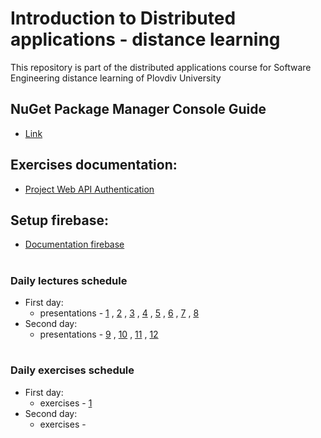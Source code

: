 # Introduction to Distributed applications - distance learning
This repository is part of the distributed applications course for Software Engineering distance learning of Plovdiv University



## NuGet Package Manager Console Guide
* [Link](https://github.com/pkyurkchiev/distributed-applications-se-d/tree/master/documentations/doc_2_nuget-console.md)


## Exercises documentation:
* [Project Web API Authentication](https://github.com/pkyurkchiev/distributed-applications-se-d/tree/master/documentations/project-authentication.md)


## Setup firebase:
* [Documentation firebase](https://github.com/pkyurkchiev/distributed-applications-se-d/tree/master/documentations/setup-firebase.md)


#
### Daily lectures schedule

* First day:
  * presentations - [1](https://github.com/pkyurkchiev/distributed-applications-se-d/tree/master/presentations/Lecture-01.pdf)
  , [2](https://github.com/pkyurkchiev/distributed-applications-se-d/tree/master/presentations/Lecture-02.pdf)
  , [3](https://github.com/pkyurkchiev/distributed-applications-se-d/tree/master/presentations/Lecture-03.pdf)
  , [4](https://github.com/pkyurkchiev/distributed-applications-se-d/tree/master/presentations/Lecture-04.pdf)
  , [5](https://github.com/pkyurkchiev/distributed-applications-se-d/tree/master/presentations/Lecture-05.pdf)
  , [6](https://github.com/pkyurkchiev/distributed-applications-se-d/tree/master/presentations/Lecture-06.pdf)
  , [7](https://github.com/pkyurkchiev/distributed-applications-se-d/tree/master/presentations/Lecture-07.pdf)
  , [8](https://github.com/pkyurkchiev/distributed-applications-se-d/tree/master/presentations/Lecture-08.pdf)
* Second day:
  * presentations - [9](https://github.com/pkyurkchiev/distributed-applications-se-d/tree/master/presentations/Lecture-09.pdf)
  , [10](https://github.com/pkyurkchiev/distributed-applications-se-d/tree/master/presentations/Lecture-10.pdf)
  , [11](https://github.com/pkyurkchiev/distributed-applications-se-d/tree/master/presentations/Lecture-11.pdf)
  , [12](https://github.com/pkyurkchiev/distributed-applications-se-d/tree/master/presentations/Lecture-12.pdf)
  
#
### Daily exercises schedule

* First day:
  * exercises - [1](https://github.com/pkyurkchiev/distributed-applications-se-d/tree/master/exercises/01)
* Second day:
  * exercises - 
